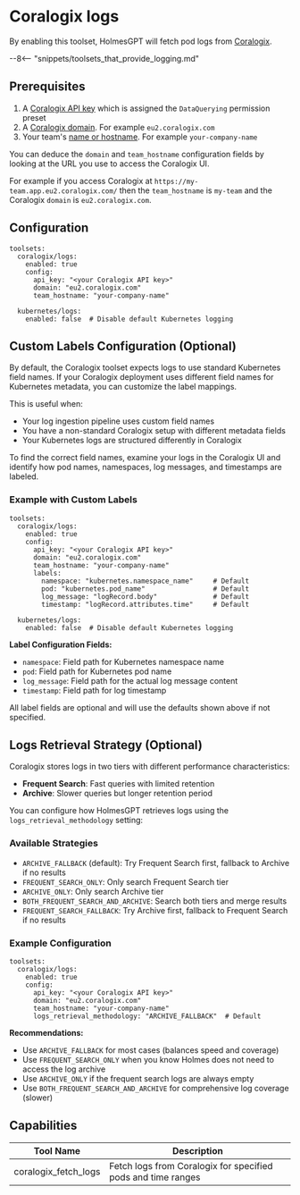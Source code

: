 # Coralogix logs

By enabling this toolset, HolmesGPT will fetch pod logs from [Coralogix](https://coralogix.com/).

--8<-- "snippets/toolsets_that_provide_logging.md"

## Prerequisites

1. A [Coralogix API key](https://coralogix.com/docs/developer-portal/apis/data-query/direct-archive-query-http-api/#api-key) which is assigned the `DataQuerying` permission preset
2. A [Coralogix domain](https://coralogix.com/docs/user-guides/account-management/account-settings/coralogix-domain/). For example `eu2.coralogix.com`
3. Your team's [name or hostname](https://coralogix.com/docs/user-guides/account-management/organization-management/create-an-organization/#teams-in-coralogix). For example `your-company-name`

You can deduce the `domain` and `team_hostname` configuration fields by looking at the URL you use to access the Coralogix UI.

For example if you access Coralogix at `https://my-team.app.eu2.coralogix.com/` then the `team_hostname` is `my-team` and the Coralogix `domain` is `eu2.coralogix.com`.

## Configuration

```yaml-toolset-config
toolsets:
  coralogix/logs:
    enabled: true
    config:
      api_key: "<your Coralogix API key>"
      domain: "eu2.coralogix.com"
      team_hostname: "your-company-name"

  kubernetes/logs:
    enabled: false  # Disable default Kubernetes logging
```

## Custom Labels Configuration (Optional)

By default, the Coralogix toolset expects logs to use standard Kubernetes field names. If your Coralogix deployment uses different field names for Kubernetes metadata, you can customize the label mappings.

This is useful when:

- Your log ingestion pipeline uses custom field names
- You have a non-standard Coralogix setup with different metadata fields
- Your Kubernetes logs are structured differently in Coralogix

To find the correct field names, examine your logs in the Coralogix UI and identify how pod names, namespaces, log messages, and timestamps are labeled.

### Example with Custom Labels

```yaml-toolset-config
toolsets:
  coralogix/logs:
    enabled: true
    config:
      api_key: "<your Coralogix API key>"
      domain: "eu2.coralogix.com"
      team_hostname: "your-company-name"
      labels:
        namespace: "kubernetes.namespace_name"     # Default
        pod: "kubernetes.pod_name"                 # Default
        log_message: "logRecord.body"              # Default
        timestamp: "logRecord.attributes.time"     # Default

  kubernetes/logs:
    enabled: false  # Disable default Kubernetes logging
```

**Label Configuration Fields:**

- `namespace`: Field path for Kubernetes namespace name
- `pod`: Field path for Kubernetes pod name
- `log_message`: Field path for the actual log message content
- `timestamp`: Field path for log timestamp

All label fields are optional and will use the defaults shown above if not specified.

## Logs Retrieval Strategy (Optional)

Coralogix stores logs in two tiers with different performance characteristics:

- **Frequent Search**: Fast queries with limited retention
- **Archive**: Slower queries but longer retention period

You can configure how HolmesGPT retrieves logs using the `logs_retrieval_methodology` setting:

### Available Strategies

- `ARCHIVE_FALLBACK` (default): Try Frequent Search first, fallback to Archive if no results
- `FREQUENT_SEARCH_ONLY`: Only search Frequent Search tier
- `ARCHIVE_ONLY`: Only search Archive tier
- `BOTH_FREQUENT_SEARCH_AND_ARCHIVE`: Search both tiers and merge results
- `FREQUENT_SEARCH_FALLBACK`: Try Archive first, fallback to Frequent Search if no results

### Example Configuration

```yaml-toolset-config
toolsets:
  coralogix/logs:
    enabled: true
    config:
      api_key: "<your Coralogix API key>"
      domain: "eu2.coralogix.com"
      team_hostname: "your-company-name"
      logs_retrieval_methodology: "ARCHIVE_FALLBACK"  # Default
```

**Recommendations:**

- Use `ARCHIVE_FALLBACK` for most cases (balances speed and coverage)
- Use `FREQUENT_SEARCH_ONLY` when you know Holmes does not need to access the log archive
- Use `ARCHIVE_ONLY` if the frequent search logs are always empty
- Use `BOTH_FREQUENT_SEARCH_AND_ARCHIVE` for comprehensive log coverage (slower)

## Capabilities

| Tool Name | Description |
|-----------|-------------|
| coralogix_fetch_logs | Fetch logs from Coralogix for specified pods and time ranges |
